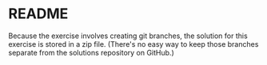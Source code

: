 # README

Because the exercise involves creating git branches, the solution for this exercise is stored in a zip file. (There's no easy way to keep those branches separate from the solutions repository on GitHub.)
